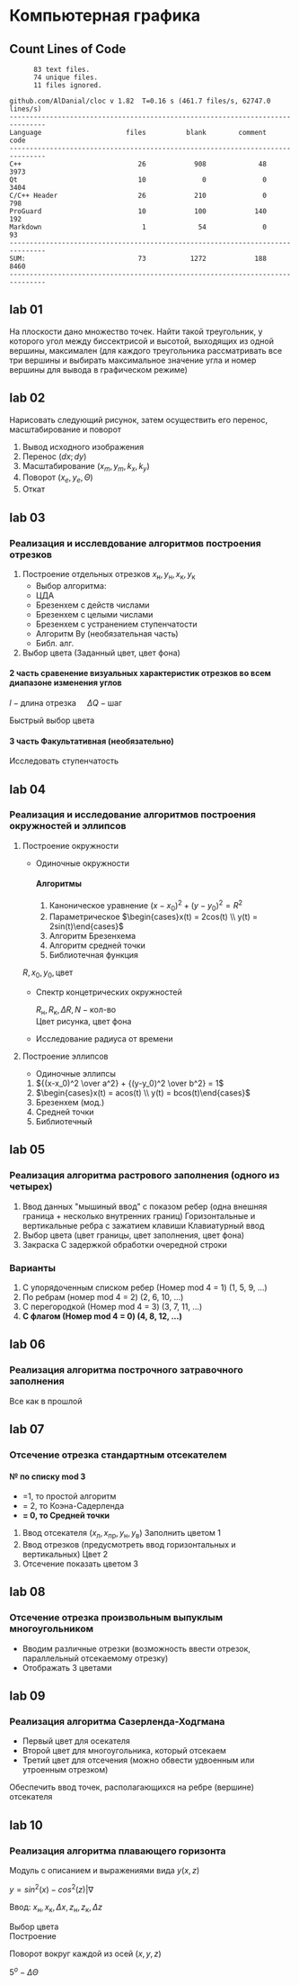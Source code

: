 # Компьютерная графика

## Count Lines of Code

```
      83 text files.
      74 unique files.
      11 files ignored.

github.com/AlDanial/cloc v 1.82  T=0.16 s (461.7 files/s, 62747.0 lines/s)
-------------------------------------------------------------------------------
Language                     files          blank        comment           code
-------------------------------------------------------------------------------
C++                             26            908             48           3973
Qt                              10              0              0           3404
C/C++ Header                    26            210              0            798
ProGuard                        10            100            140            192
Markdown                         1             54              0             93
-------------------------------------------------------------------------------
SUM:                            73           1272            188           8460
-------------------------------------------------------------------------------
```

## lab 01

На плоскости дано множество точек. Найти такой треугольник, у которого угол между биссектрисой и высотой, выходящих из одной вершины, максимален (для каждого треугольника рассматривать все три вершины и выбирать максимальное значение угла и номер вершины для вывода в графическом режиме)

## lab 02

Нарисовать следующий рисунок, затем осуществить его перенос, масштабирование и поворот

1. Вывод исходного изображения
2. Перенос $`(dx;dy)`$
3. Масштабирование $`(x_m, y_m, k_x, k_y)`$
4. Поворот $`(x_e,y_e,\Theta)`$
5. Откат

## lab 03

### Реализация и исслевдование алгоритмов построения отрезков

1. Построение отдельных отрезков $`x_\text{н}, y_\text{н}, x_\text{к}, y_\text{к}`$
    * Выбор алгоритма:
    * ЦДА
    * Брезенхем с действ числами
    * Брезенхем с целыми числами
    * Брезенхем с устранением ступенчатости
    * Алгоритм Ву (необязательная часть) 
    * Библ. алг.
2. Выбор цвета (Заданный цвет, цвет фона)

#### 2 часть сравенение визуальных характеристик отрезков во всем диапазоне изменения углов

$`l - \text{длина отрезка}\ \ \ \ \ \Delta Q - \text{шаг}`$

Быстрый выбор цвета

#### 3 часть Факультативная (необязательно)

Исследовать ступенчатость

## lab 04

### Реализация и исследование алгоритмов построения окружностей и эллипсов

1. Построение окружности 

    * Одиночные окружности

        #### Алгоритмы

        1. Каноническое уравнение $`(x-x_0)^2 + (y-y_0)^2 = R^2`$
        2. Параметрическое $`\begin{cases}x(t) = 2cos(t) \\ y(t) = 2sin(t)\end{cases}`$
        3. Алгоритм Брезенхема
        4. Алгоритм средней точки
        5. Библиотечная функция

    $R, x_0, y_0, \text{цвет}$

    * Спектр концетрических окружностей

        $`R_\text{н},R_\text{к}, \Delta R, N - \text{кол-во}`$<br>
        Цвет рисунка, цвет фона

    * Исследование радиуса от времени

2. Построение эллипсов 

    * Одиночные эллипсы

    1. $`{(x-x_0)^2 \over a^2} + {(y-y_0)^2 \over b^2} = 1`$
    2. $`\begin{cases}x(t) = acos(t) \\ y(t) = bcos(t)\end{cases}`$
    3. Брезенхем (мод.)
    4. Средней точки
    5. Библиотечный

## lab 05

### Реализация алгоритма растрового заполнения (одного из четырех)

1. Ввод данных "мышиный ввод" с показом ребер (одна внешняя граница + несколько внутренних границ)
    Горизонтальные и вертикальные ребра с зажатием клавиши
    Клавиатурный ввод
2. Выбор цвета (цвет границы, цвет заполнения, цвет фона)
3. Закраска
    С задержкой обработки очередной строки

### Варианты

1. С упорядоченным списком ребер (Номер mod 4 = 1) (1, 5, 9, …)
2. По ребрам (номер mod 4 = 2) (2, 6, 10, ...)
3. С перегородкой (Номер mod 4 = 3) (3, 7, 11, ...)
4. **С флагом (Номер mod 4 = 0) (4, 8, 12, ...)**

## lab 06

### Реализация алгоритма построчного затравочного заполнения 

Все как в прошлой

## lab 07

### Отсечение отрезка стандартным отсекателем

#### № по списку mod 3 

* =1, то простой алгоритм
* = 2, то Коэна-Садерленда
* **= 0, то Средней точки**

1. Ввод отсекателя
    $`(x_\text{л}, x_\text{пр}, y_\text{н}, y_\text{в})`$
    Заполнить цветом 1
2. Ввод отрезков (предусмотреть ввод горизонтальных и вертикальных) Цвет 2
3. Отсечение показать цветом 3

## lab 08

### Отсечение отрезка произвольным выпуклым многоугольником

* Вводим различные отрезки (возможность ввести отрезок, параллельный отсекаемому отрезку)
* Отображать 3 цветами

## lab 09

### Реализация алгоритма Сазерленда-Ходгмана

* Первый цвет для осекателя
* Второй цвет для многоугольника, который отсекаем
* Третий цвет для отсечения (можно обвести удвоенным или утроенным отрезком)

Обеспечить ввод точек, располагающихся на ребре (вершине) отсекателя

## lab 10

### Реализация алгоритма плавающего горизонта

Модуль с описанием и выражениями вида $`y(x, z)`$

$`y = sin^2(x) - cos^2(z)|\nabla`$

Ввод: $`x_\text{н}, x_\text{к}, \Delta x, z_\text{н}, z_\text{к}, \Delta z`$

Выбор цвета<br>
Построение

Поворот вокруг каждой из осей $`(x,y,z)`$

$`5^o - \Delta \Theta`$
